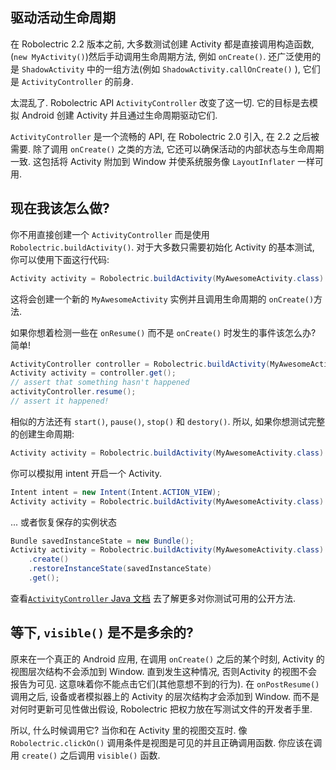 ## 驱动活动生命周期

在  Robolectric 2.2 版本之前, 大多数测试创建 Activity 都是直接调用构造函数, (`new MyActivity()`)然后手动调用生命周期方法, 例如 `onCreate()`. 还广泛使用的是 `ShadowActivity` 中的一组方法(例如 `ShadowActivity.callOnCreate()` ), 它们是 `ActivityController` 的前身.

太混乱了. Robolectric API `ActivityController` 改变了这一切. 它的目标是去模拟 Android 创建 Activity 并且通过生命周期驱动它们.

`ActivityController` 是一个流畅的 API, 在 Robolectric 2.0 引入, 在 2.2 之后被需要. 除了调用 `onCreate()` 之类的方法, 它还可以确保活动的内部状态与生命周期一致. 这包括将 Activity 附加到 Window 并使系统服务像 `LayoutInflater` 一样可用. 

## 现在我该怎么做?

你不用直接创建一个 `ActivityController` 而是使用 `Robolectric.buildActivity()`. 对于大多数只需要初始化 Activity 的基本测试, 你可以使用下面这行代码: 

```java
Activity activity = Robolectric.buildActivity(MyAwesomeActivity.class).create().get();
```

这将会创建一个新的 `MyAwesomeActivity` 实例并且调用生命周期的 `onCreate()`方法.

如果你想着检测一些在 `onResume()` 而不是 `onCreate()` 时发生的事件该怎么办? 简单!

```java
ActivityController controller = Robolectric.buildActivity(MyAwesomeActivity.class).create().start();
Activity activity = controller.get();
// assert that something hasn't happened
activityController.resume();
// assert it happened!
```

相似的方法还有 `start()`, `pause()`, `stop()` 和 `destory()`. 所以, 如果你想测试完整的创建生命周期: 

```java
Activity activity = Robolectric.buildActivity(MyAwesomeActivity.class).create().start().resume().visible().get();
```

你可以模拟用 intent 开启一个 Activity.

```java
Intent intent = new Intent(Intent.ACTION_VIEW);
Activity activity = Robolectric.buildActivity(MyAwesomeActivity.class).withIntent(intent).create().get();
```

... 或者恢复保存的实例状态

```java
Bundle savedInstanceState = new Bundle();
Activity activity = Robolectric.buildActivity(MyAwesomeActivity.class)
    .create()
    .restoreInstanceState(savedInstanceState)
    .get();
```

查看[`ActivityController` Java 文档](http://robolectric.org/javadoc/latest/org/robolectric/util/ActivityController.html) 去了解更多对你测试可用的公开方法.

## 等下, `visible()` 是不是多余的?

原来在一个真正的 Android 应用, 在调用 `onCreate()` 之后的某个时刻, Activity 的视图层次结构不会添加到 Window. 直到发生这种情况, 否则Activity 的视图不会报告为可见. 这意味着你不能点击它们(其他意想不到的行为). 在 `onPostResume()` 调用之后, 设备或者模拟器上的 Activity 的层次结构才会添加到 Window. 而不是对何时更新可见性做出假设, Robolectric 把权力放在写测试文件的开发者手里.

所以, 什么时候调用它? 当你和在 Activity 里的视图交互时. 像 `Robolectric.clickOn()` 调用条件是视图是可见的并且正确调用函数. 你应该在调用 `create()` 之后调用 `visible()` 函数.  

